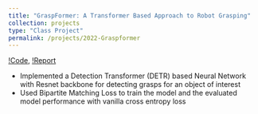 ```yaml
---
title: "GraspFormer: A Transformer Based Approach to Robot Grasping"
collection: projects
type: "Class Project"
permalink: /projects/2022-Graspformer
---
```


[!Code](https://github.com/SrinidhiBharadwaj/GraspFormer), [!Report](https://github.com/SrinidhiBharadwaj/GraspFormer/blob/main/Collaterals/Report.pdf)

- Implemented a Detection Transformer (DETR) based Neural Network with Resnet backbone for detecting grasps for an object
of interest
- Used Bipartite Matching Loss to train the model and the evaluated model performance with vanilla cross entropy loss

